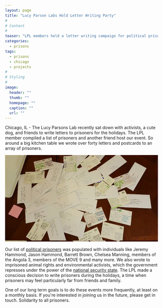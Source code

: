```yaml
---
layout: page
title: "Lucy Parson Labs Hold Letter Writing Party"
#
# Content
#
teaser: "LPL members held a letter writing campaign for political prisoners."
categories:
  - prisons
tags:
  - prisons
  - chicago
  - projects
#
# Styling
#
image:
  header: ""
  thumb: ""
  homepage: ""
  caption: ""
  url: ""
---
```


Chicago, IL - The Lucy Parsons Lab recently sat down with activists, a cute dog, and friends to write letters to prisoners for the holidays. The LPL member compiled a list of prisoners and another friend host our event. So around a big kitchen table we wrote over forty letters and postcards to an array of prisoners.

<img src="/images/letterwriting.jpg" alt="letters" class="inline"/>

Our list of <a href="https://pad.riseup.net/p/U2nmEyP1sGAi" target="_blank">political prisoners</a> was populated with individuals like Jeremy Hammond, Jason Hammond, Barrett Brown, Chelsea Manning, members of the Angola 3, members of the MOVE 9 and many more. We also wrote to imprisoned animal rights and environmental activists, which the government represses under the power of the <a href="https://theintercept.com/2015/07/28/dylan-roof-terrorist-animal-rights-activists-free-minks/" target="_blank">national security state</a>. The LPL made a conscious decision to write prisoners during the holidays, a time when prisoners may feel particularly far from friends and family.  

One of our long term goals is to do these events more frequently, at least on a monthly basis. If you're interested in joining us in the future, please get in touch. Solidarity to all prisoners.
